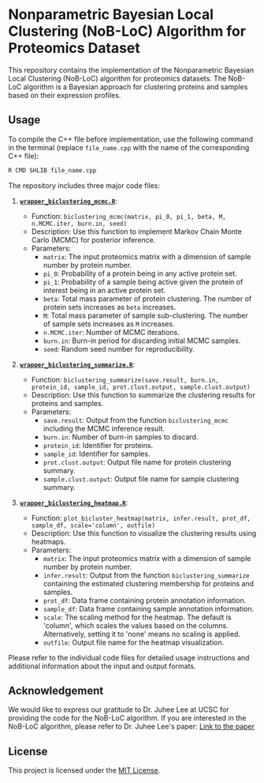 # Nonparametric Bayesian Local Clustering (NoB-LoC) Algorithm for Proteomics Dataset

This repository contains the implementation of the Nonparametric Bayesian Local Clustering (NoB-LoC) algorithm for proteomics datasets. The NoB-LoC algorithm is a Bayesian approach for clustering proteins and samples based on their expression profiles.

## Usage

To compile the C++ file before implementation, use the following command in the terminal (replace `file_name.cpp` with the name of the corresponding C++ file):

```bash
R CMD SHLIB file_name.cpp
```

The repository includes three major code files:

1. [**`wrapper_biclustering_mcmc.R`**](https://github.com/mingyudu/NoB-LoC/blob/main/wrapper_biclustering_mcmc.R): 
   - Function: `biclustering_mcmc(matrix, pi_0, pi_1, beta, M, n.MCMC.iter, burn.in, seed)`
   - Description: Use this function to implement Markov Chain Monte Carlo (MCMC) for posterior inference.
   - Parameters:
     - `matrix`: The input proteomics matrix with a dimension of sample number by protein number.
     - `pi_0`: Probability of a protein being in any active protein set.
     - `pi_1`: Probability of a sample being active given the protein of interest being in an active protein set.
     - `beta`: Total mass parameter of protein clustering. The number of protein sets increases as `beta` increases.
     - `M`: Total mass parameter of sample sub-clustering. The number of sample sets increases as `M` increases.
     - `n.MCMC.iter`: Number of MCMC iterations.
     - `burn.in`: Burn-in period for discarding initial MCMC samples.
     - `seed`: Random seed number for reproducibility.

2. [**`wrapper_biclustering_summarize.R`**](https://github.com/mingyudu/NoB-LoC/blob/main/wrapper_biclustering_summarize.R):
   - Function: `biclustering_summarize(save.result, burn.in, protein_id, sample_id, prot.clust.output, sample.clust.output)`
   - Description: Use this function to summarize the clustering results for proteins and samples.
   - Parameters:
     - `save.result`: Output from the function `biclustering_mcmc` including the MCMC inference result.
     - `burn.in`: Number of burn-in samples to discard.
     - `protein_id`: Identifier for proteins.
     - `sample_id`: Identifier for samples.
     - `prot.clust.output`: Output file name for protein clustering summary.
     - `sample.clust.output`: Output file name for sample clustering summary.

3. [**`wrapper_biclustering_heatmap.R`**](https://github.com/mingyudu/NoB-LoC/blob/main/wrapper_biclustering_heatmap.R):
   - Function: `plot_bicluster_heatmap(matrix, infer.result, prot_df, sample_df, scale='column', outfile)`
   - Description: Use this function to visualize the clustering results using heatmaps.
   - Parameters:
     - `matrix`: The input proteomics matrix with a dimension of sample number by protein number.
     - `infer.result`: Output from the function `biclustering_summarize` containing the estimated clustering membership for proteins and samples.
     - `prot_df`: Data frame containing protein annotation information.
     - `sample_df`: Data frame containing sample annotation information.
     - `scale`: The scaling method for the heatmap. The default is 'column', which scales the values based on the columns. Alternatively, setting it to 'none' means no scaling is applied.
     - `outfile`: Output file name for the heatmap visualization.

Please refer to the individual code files for detailed usage instructions and additional information about the input and output formats.

## Acknowledgement

We would like to express our gratitude to Dr. Juhee Lee at UCSC for providing the code for the NoB-LoC algorithm. If you are interested in the NoB-LoC algorithm, please refer to Dr. Juhee Lee's paper: [Link to the paper](https://www.tandfonline.com/doi/full/10.1080/01621459.2013.784705)

## License

This project is licensed under the [MIT License](LICENSE).